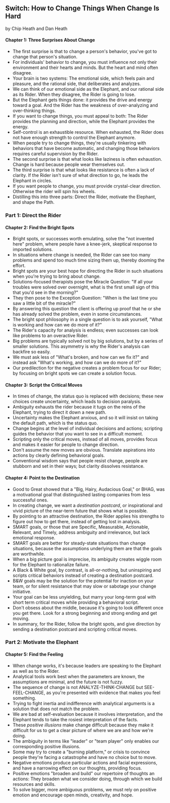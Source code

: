 ## Switch: How to Change Things When Change Is Hard

by Chip Heath and Dan Heath

#### Chapter 1: Three Surprises About Change

* The first surprise is that to change a person's behavior, you've got to change that person's situation.
* For individuals' behavior to change, you must influence not only their environment and their hearts and minds. But the heart and mind often disagree.
* Your brain is two systems: The emotional side, which feels pain and pleasure, and the rational side, that deliberates and analyzes.
* We can think of our emotional side as the Elephant, and our rational side as its Rider. When they disagree, the Rider is going to lose.
* But the Elephant gets things done: it provides the drive and energy toward a goal. And the Rider has the weakness of over-analyzing and over-thinking things.
* If you want to change things, you must appeal to both: The Rider provides the planning and direction, while the Elephant provides the energy.
* Self-control is an exhaustible resource. When exhausted, the Rider does not have enough strength to control the Elephant anymore.
* When people try to change things, they're usually tinkering with behaviors that have become automatic, and changing those behaviors requires careful supervision by the Rider.
* The second surprise is that what looks like laziness is often exhaustion. Change is hard because people wear themselves out.
* The third surprise is that what looks like resistance is often a lack of clarity. If the Rider isn't sure of what direction to go, he leads the Elephant in circles.
* If you want people to change, you must provide crystal-clear direction. Otherwise the rider will spin his wheels.
* Distilling this into three parts: Direct the Rider, motivate the Elephant, and shape the Path.

### Part 1: Direct the Rider

#### Chapter 2: Find the Bright Spots

* Bright spots, or successes worth emulating, solve the "not invented here" problem, where people have a knee-jerk, skeptical response to imported solutions.
* In situations where change is needed, the Rider can see too many problems and spend too much time sizing them up, thereby dooming the effort.
* Bright spots are your best hope for directing the Rider in such situations when you're trying to bring about change.
* Solutions-focused therapists pose the Miracle Question: "If all your troubles were solved over overnight, what is the first small sign of this that you'd see in the morning?"
* They then pose to the Exception Question: "When is the last time you saw a little bit of the miracle?"
* By answering this question the client is offering up proof that he or she has already solved the problem, even in some circumstances.
* The bright spot philosophy in a single question is to ask yourself, "What is working and how can we do more of it?"
* The Rider's capacity for analysis is endless; even successes can look like problems to an overactive Rider.
* Big problems are typically solved not by big solutions, but by a series of smaller solutions. This asymmetry is why the Rider's analysis can backfire so easily.
* We must ask less of "What's broken, and how can we fix it?" and instead ask "What's working, and how can we do more of it?"
* Our predilection for the negative creates a problem focus for our Rider; by focusing on bright spots we can create a solution focus.

#### Chapter 3: Script the Critical Moves

* In times of change, the status quo is replaced with decisions; these new choices create uncertainty, which leads to decision paralysis.
* Ambiguity exhausts the rider because it tugs on the reins of the Elephant, trying to direct it down a new path.
* Uncertainty makes the Elephant anxious, and so it will insist on taking the default path, which is the status quo.
* Change begins at the level of individual decisions and actions; scripting guides the behavior that you want to see in a difficult moment.
* Scripting only the critical moves, instead of all moves, provides focus and makes it easier for people to change direction.
* Don't assume the new moves are obvious. Translate aspirations into actions by clearly defining behavioral goals.
* Conventional wisdom says that people resist change, people are stubborn and set in their ways; but clarity dissolves resistance.

#### Chapter 4: Point to the Destination

* Good to Great showed that a "Big, Hairy, Audacious Goal," or BHAG, was a motivational goal that distinguished lasting companies from less successful ones.
* In creating change, we want a *destination postcard*, or inspirational and vivid picture of the near-term future that shows what is possible.
* By pointing to an attractive destination, the Rider applies his strengths to figure out how to get there, instead of getting lost in analysis.
* SMART goals, or those that are Specific, Measurable, Actionable, Relevant, and Timely, address ambiguity and irrelevance, but lack emotional response.
* SMART goals are better for steady-state situations than change situations, because the assumptions underlying them are that the goals are worthwhile.
* When a big picture goal is imprecise, its ambiguity creates wiggle room for the Elephant to rationalize failure.
* A Black & White goal, by contrast, is all-or-nothing, but uninspiring and scripts critical behaviors instead of creating a destination postcard.
* B&W goals may be the solution for the potential for inaction on your team, or for silent resistance that may slow or sabotage your change initiative.
* Your goal can be less unyielding, but marry your long-term goal with short term critical moves while providing a behavioral script.
* Don't obsess about the middle, because it's going to look different once you get there. Look for a strong beginning and strong ending and get moving.
* In summary, for the Rider, follow the bright spots, and give direction by sending a destination postcard and scripting critical moves.

### Part 2: Motivate the Elephant

#### Chapter 5: Find the Feeling

* When change works, it's because leaders are speaking to the Elephant as well as to the Rider.
* Analytical tools work best when the parameters are known, the assumptions are minimal, and the future is not fuzzy.
* The sequence of change is not ANALYZE-THINK-CHANGE but SEE-FEEL-CHANGE, as you're presented with evidence that makes you feel something.
* Trying to fight inertia and indifference with analytical arguments is a solution that does not match the problem.
* We are bad at self-evaluation because it involves interpretation, and the Elephant tends to take the rosiest interpretation of the facts.
* These *positive illusions* make change difficult because they make it difficult for us to get a clear picture of where we are and how we're doing.
* The ambiguity in terms like "leader" or "team player" only enables our corresponding positive illusions.
* Some may try to create a "burning platform," or crisis to convince people they're facing a catastrophe and have no choice but to move.
* Negative emotions produce particular actions and facial expressions, and have a narrowing effect on our thoughts, providing focus.
* Positive emotions "broaden and build" our repertoire of thoughts an actions: They broaden what we consider doing, through which we build resources and skills.
* To solve bigger, more ambiguous problems, we must rely on positive emotion and encourage open minds, creativity, and hope.
